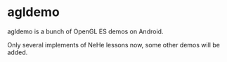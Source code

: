 agldemo
=======

agldemo is a bunch of OpenGL ES demos on Android.

Only several implements of NeHe lessons now, some other demos will be added.
